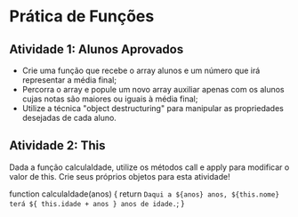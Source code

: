 # Prática de Funções
## Atividade 1: Alunos Aprovados
- Crie uma função que recebe o array alunos e um número que irá representar a média final;
- Percorra o array e popule um novo array auxiliar apenas com os alunos cujas notas são maiores ou iguais à média final;
- Utilize a técnica "object destructuring" para manipular as propriedades desejadas de cada aluno.
## Atividade 2: This
Dada a função calculaIdade, utilize os métodos call e apply para modificar o valor de this. Crie seus próprios objetos para esta atividade!

function calculaIdade(anos) {
	     return `Daqui a ${anos} anos, ${this.nome} terá ${
	   	      this.idade + anos
	    } anos de idade.`;
}
